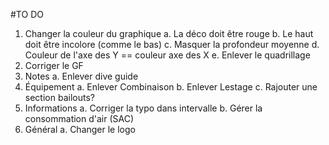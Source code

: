 #TO DO

1. Changer la couleur du graphique
  a. La déco doit être rouge
  b. Le haut doit être incolore (comme le bas)
  c. Masquer la profondeur moyenne
  d. Couleur de l'axe des Y == couleur axe des X
  e. Enlever le quadrillage
2. Corriger le GF
3. Notes
  a. Enlever dive guide
4. Équipement
  a. Enlever Combinaison
  b. Enlever Lestage
  c. Rajouter une section bailouts?
5. Informations
  a. Corriger la typo dans intervalle
  b. Gérer la consommation d'air (SAC)
6. Général
  a. Changer le logo

